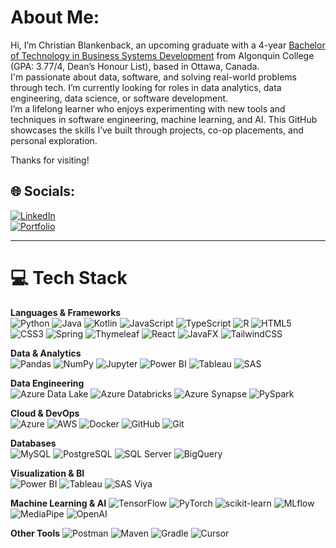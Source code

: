 # About Me:
Hi, I’m Christian Blankenback, an upcoming graduate with a 4-year [Bachelor of Technology in Business Systems Development](https://www.algonquincollege.com/sat/program/bachelor-of-technology-in-business-systems-development/) from Algonquin College (GPA: 3.77/4, Dean’s Honour List), based in Ottawa, Canada.  
I'm passionate about data, software, and solving real-world problems through tech. I’m currently looking for roles in data analytics, data engineering, data science, or software development.  
I’m a lifelong learner who enjoys experimenting with new tools and techniques in software engineering, machine learning, and AI. This GitHub showcases the skills I’ve built through projects, co-op placements, and personal exploration.  

Thanks for visiting!  

## 🌐 Socials:
[![LinkedIn](https://custom-icon-badges.demolab.com/badge/LinkedIn-0A66C2?logo=linkedin-white&logoColor=fff&style=for-the-badge)](https://linkedin.com/in/christianblankenback)  
[![Portfolio](https://custom-icon-badges.demolab.com/badge/Portfolio-lightblue?style=for-the-badge)](https://cblankenback.github.io/my-portfolio/)  

---

# 💻 Tech Stack



**Languages & Frameworks**  
![Python](https://img.shields.io/badge/python-3670A0?style=for-the-badge&logo=python&logoColor=ffdd54)  ![Java](https://img.shields.io/badge/java-%23ED8B00.svg?style=for-the-badge&logo=openjdk&logoColor=white)  ![Kotlin](https://img.shields.io/badge/kotlin-%237F52FF.svg?style=for-the-badge&logo=kotlin&logoColor=white)  ![JavaScript](https://img.shields.io/badge/javascript-%23F7DF1E.svg?style=for-the-badge&logo=javascript&logoColor=black)  ![TypeScript](https://img.shields.io/badge/typescript-%23007ACC.svg?style=for-the-badge&logo=typescript&logoColor=white)  ![R](https://img.shields.io/badge/r-%23276DC3.svg?style=for-the-badge&logo=r&logoColor=white)  ![HTML5](https://img.shields.io/badge/html5-%23E34F26.svg?style=for-the-badge&logo=html5&logoColor=white)  ![CSS3](https://img.shields.io/badge/css3-%231572B6.svg?style=for-the-badge&logo=css3&logoColor=white)  ![Spring](https://img.shields.io/badge/spring-%236DB33F.svg?style=for-the-badge&logo=spring&logoColor=white)  ![Thymeleaf](https://img.shields.io/badge/Thymeleaf-%23005C0F.svg?style=for-the-badge&logo=Thymeleaf&logoColor=white)  ![React](https://img.shields.io/badge/react-%2320232a.svg?style=for-the-badge&logo=react&logoColor=%2361DAFB)  ![JavaFX](https://img.shields.io/badge/javafx-%23FF0000.svg?style=for-the-badge&logo=javafx&logoColor=white)  ![TailwindCSS](https://img.shields.io/badge/tailwindcss-%2338B2AC.svg?style=for-the-badge&logo=tailwind-css&logoColor=white)

**Data & Analytics**  
![Pandas](https://img.shields.io/badge/pandas-%23150458.svg?style=for-the-badge&logo=pandas&logoColor=white)  ![NumPy](https://img.shields.io/badge/numpy-%23013243.svg?style=for-the-badge&logo=numpy&logoColor=white)  ![Jupyter](https://img.shields.io/badge/Jupyter-%23F37626.svg?style=for-the-badge&logo=jupyter&logoColor=white)  ![Power BI](https://img.shields.io/badge/Power_BI-F2C811?style=for-the-badge&logo=powerbi&logoColor=black)  ![Tableau](https://img.shields.io/badge/Tableau-%230E94D1.svg?style=for-the-badge&logo=tableau&logoColor=white)  ![SAS](https://img.shields.io/badge/SAS-%230073A4.svg?style=for-the-badge&logo=sas&logoColor=white)

**Data Engineering**  
![Azure Data Lake](https://img.shields.io/badge/Azure_Data_Lake-%230078D4.svg?style=for-the-badge&logo=azure&logoColor=white)  ![Azure Databricks](https://img.shields.io/badge/Azure_Databricks-%230078D4.svg?style=for-the-badge&logo=databricks&logoColor=white)  ![Azure Synapse](https://img.shields.io/badge/Azure_Synapse-%230078D4.svg?style=for-the-badge&logo=azure&logoColor=white)  ![PySpark](https://img.shields.io/badge/PySpark-%23E89C4C.svg?style=for-the-badge&logo=Apache%20Spark&logoColor=white)

**Cloud & DevOps**  
![Azure](https://img.shields.io/badge/azure-%230078D4.svg?style=for-the-badge&logo=azure&logoColor=white)  ![AWS](https://img.shields.io/badge/AWS-%23FF9900.svg?style=for-the-badge&logo=amazon-aws&logoColor=white)  ![Docker](https://img.shields.io/badge/docker-%232496ED.svg?style=for-the-badge&logo=docker&logoColor=white)  ![GitHub](https://img.shields.io/badge/github-%23121011.svg?style=for-the-badge&logo=github&logoColor=white)  ![Git](https://img.shields.io/badge/git-%23F05033.svg?style=for-the-badge&logo=git&logoColor=white)

**Databases**  
![MySQL](https://img.shields.io/badge/mysql-4479A1.svg?style=for-the-badge&logo=mysql&logoColor=white)  ![PostgreSQL](https://img.shields.io/badge/postgres-%23316192.svg?style=for-the-badge&logo=postgresql&logoColor=white)  ![SQL Server](https://img.shields.io/badge/SQL_Server-%23CC2927.svg?style=for-the-badge&logo=microsoft-sql-server&logoColor=white)  ![BigQuery](https://img.shields.io/badge/BigQuery-%23009100.svg?style=for-the-badge&logo=google-bigquery&logoColor=white)

**Visualization & BI**  
![Power BI](https://img.shields.io/badge/Power_BI-F2C811?style=for-the-badge&logo=powerbi&logoColor=black)  ![Tableau](https://img.shields.io/badge/Tableau-%230E94D1.svg?style=for-the-badge&logo=tableau&logoColor=white)  ![SAS Viya](https://img.shields.io/badge/SAS_Viya-%232877A5.svg?style=for-the-badge&logo=sas&logoColor=white)

**Machine Learning & AI**  ![TensorFlow](https://img.shields.io/badge/TensorFlow-%23FF6F00.svg?style=for-the-badge&logo=TensorFlow&logoColor=white)  ![PyTorch](https://img.shields.io/badge/PyTorch-%23EE4C2C.svg?style=for-the-badge&logo=PyTorch&logoColor=white)  ![scikit-learn](https://img.shields.io/badge/scikit--learn-%23F7931E.svg?style=for-the-badge&logo=scikit-learn&logoColor=white)  ![MLflow](https://img.shields.io/badge/mlflow-%23D9EAEF.svg?style=for-the-badge&logo=mlflow&logoColor=blue)  ![MediaPipe](https://img.shields.io/badge/MediaPipe-%23FF6F00.svg?style=for-the-badge&logo=mediapipe&logoColor=white)  ![OpenAI](https://img.shields.io/badge/OpenAI-%231A1A1A.svg?style=for-the-badge&logo=openai&logoColor=white)

**Other Tools**  ![Postman](https://img.shields.io/badge/Postman-FF6C37?style=for-the-badge&logo=postman&logoColor=white)  ![Maven](https://img.shields.io/badge/maven-%23C71A36.svg?style=for-the-badge&logo=apache-maven&logoColor=white)  ![Gradle](https://img.shields.io/badge/gradle-%23E10098.svg?style=for-the-badge&logo=gradle&logoColor=white)  ![Cursor](https://img.shields.io/badge/Cursor-AI-blue?style=for-the-badge&logo=cursor)  


